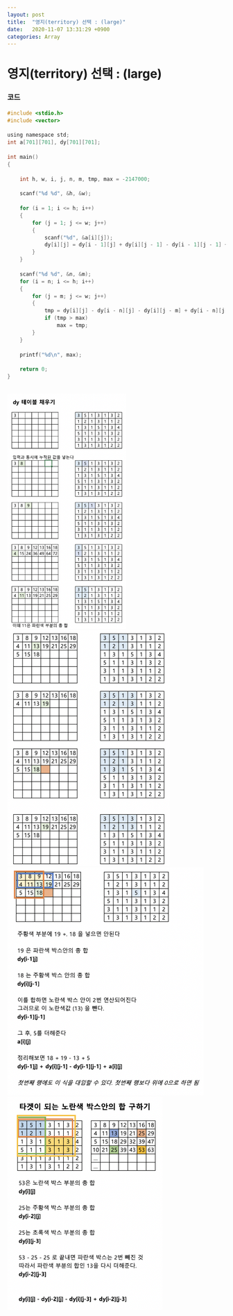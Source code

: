 ```yaml
---
layout: post
title:  "영지(territory) 선택 : (large)"
date:   2020-11-07 13:31:29 +0900
categories: Array
---
```

# 영지(territory) 선택 : (large)

### 코드

```c
#include <stdio.h>
#include <vector>

using namespace std;
int a[701][701], dy[701][701];

int main()
{

    int h, w, i, j, n, m, tmp, max = -2147000;

    scanf("%d %d", &h, &w);

    for (i = 1; i <= h; i++)
    {
        for (j = 1; j <= w; j++)
        {
            scanf("%d", &a[i][j]);
            dy[i][j] = dy[i - 1][j] + dy[i][j - 1] - dy[i - 1][j - 1] + a[i][j];
        }
    }

    scanf("%d %d", &n, &m);
    for (i = n; i <= h; i++)
    {
        for (j = m; j <= w; j++)
        {
            tmp = dy[i][j] - dy[i - n][j] - dy[i][j - m] + dy[i - n][j - m];
            if (tmp > max)
                max = tmp;
        }
    }

    printf("%d\n", max);

    return 0;
}
```

<br/>
<img src="/public/img/501.png" style="zoom:53%;"  />
<br/>
<img src="/public/img/502.png" style="zoom:53%;"  />
<br/>
<img src="/public/img/503.png" style="zoom:53%;"  />
<br/>
<img src="/public/img/504.png" style="zoom:53%;"  />
